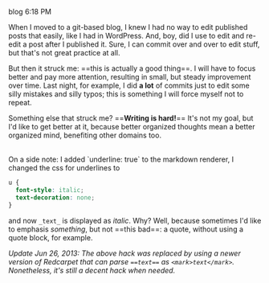 blog
6:18 PM

When I moved to a git-based blog, I knew I had no way to edit published posts that easily, like I had in WordPress. And, boy, did I use to edit and re-edit a post after I published it. Sure, I can commit over and over to edit stuff, but that's not great practice at all. 

But then it struck me: ==this is actually a good thing==. I will have to focus better and pay more attention, resulting in small, but steady improvement over time. Last night, for example, I did **a lot** of commits just to edit some silly mistakes and silly typos; this is something I will force myself not to repeat.

Something else that struck me? ==**Writing is hard!**== It's not my goal, but I'd like to get better at it, because better organized thoughts mean a better organized mind, benefiting other domains too.

<br />
On a side note: I added `underline: true` to the markdown renderer, I changed the css for underlines to 

``` css
u {
  font-style: italic;
  text-decoration: none;
}
```
and now `_text_` is displayed as *italic*. Why? Well, because sometimes I'd like to emphasis *something*, but not ==this bad==: a quote, without using a quote block, for example.  

*Update Jun 26, 2013: The above hack was replaced by using a newer version of Redcarpet that can parse `==text==` as `<mark>text</mark>`. Nonetheless, it's still a decent hack when needed.*